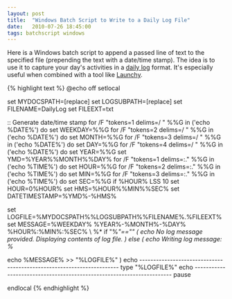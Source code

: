 ```yaml
---
layout: post
title:  "Windows Batch Script to Write to a Daily Log File"
date:   2010-07-26 18:45:00
tags: batchscript windows
---
```


Here is a Windows batch script to append a passed line of text to the specified file (prepending the text with a date/time stamp).  The idea is to use it to capture your day's activities in a [daily log](http://lifehacker.com/5582372/use-a-daily-log-to-keep-yourself-focused-on-productivity) format. It's especially useful when combined with a tool like [Launchy](http://www.launchy.net/).

{% highlight text %}
@echo off
setlocal

set MYDOCSPATH=[replace]
set LOGSUBPATH=[replace]
set FILENAME=DailyLog
set FILEEXT=txt

:: Generate date/time stamp
for /F "tokens=1 delims=/ " %%G in ('echo %DATE%') do set WEEKDAY=%%G
for /F "tokens=2 delims=/ " %%G in ('echo %DATE%') do set MONTH=%%G
for /F "tokens=3 delims=/ " %%G in ('echo %DATE%') do set DAY=%%G
for /F "tokens=4 delims=/ " %%G in ('echo %DATE%') do set YEAR=%%G
set YMD=%YEAR%%MONTH%%DAY%
for /F "tokens=1 delims=:." %%G in ('echo %TIME%') do set HOUR=%%G
for /F "tokens=2 delims=:." %%G in ('echo %TIME%') do set MIN=%%G
for /F "tokens=3 delims=:." %%G in ('echo %TIME%') do set SEC=%%G
if %HOUR% LSS 10 set HOUR=0%HOUR%
set HMS=%HOUR%%MIN%%SEC%
set DATETIMESTAMP=%YMD%-%HMS%

set LOGFILE=%MYDOCSPATH%\%LOGSUBPATH%\%FILENAME%.%FILEEXT%
set MESSAGE=%WEEKDAY% %YEAR%-%MONTH%-%DAY% %HOUR%:%MIN%:%SEC% \\ %*
if "%*"=="" (
echo No log message provided.  Displaying contents of log file.
) else (
echo Writing log message: %*

echo %MESSAGE% &gt;&gt; "%LOGFILE%"
)
echo ----------------------------------------------------------------------
type "%LOGFILE%"
echo ----------------------------------------------------------------------
pause

endlocal
{% endhighlight %}
